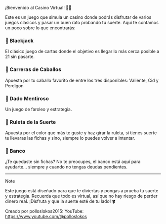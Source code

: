 ¡Bienvenido al Casino Virtual! 🎲🎰

Este es un juego que simula un casino donde podrás disfrutar de varios juegos clásicos y pasar un buen rato probando tu suerte. Aquí te contamos un poco sobre lo que encontrarás:

### 🎴 Blackjack
El clásico juego de cartas donde el objetivo es llegar lo más cerca posible a 21 sin pasarte.

### 🏇 Carreras de Caballos
Apuesta por tu caballo favorito de entre los tres disponibles: Valiente, Cid y Perdigon

### 🎲 Dado Mentiroso
Un juego de faroleo y estrategia.

### 🎡 Ruleta de la Suerte
Apuesta por el color que más te guste y haz girar la ruleta, si tienes suerte te llevaras las fichas y sino, siempre lo puedes volver a intentar.

### 🏦 Banco
¿Te quedaste sin fichas? No te preocupes, el banco está aquí para ayudarte... siempre y cuando no tengas deudas pendientes.

---
> [!NOTE]
> Este juego está diseñado para que te diviertas y pongas a prueba tu suerte y estrategia. Recuerda que todo es virtual, así que no hay riesgo de perder dinero real. ¡Disfruta y que la suerte esté de tu lado! 🍀

Creado por polloslokos2015:
YouTube: https://www.youtube.com/@polloslokos
